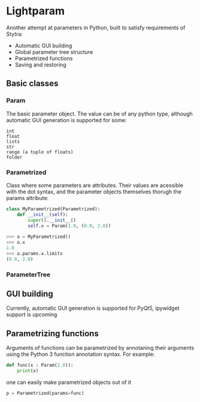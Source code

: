# Lightparam
Another attempt at parameters in Python, built to satisfy requirements of Stytra:

- Automatic GUI building
- Global parameter tree structure
- Parametrized functions
- Saving and restoring

## Basic classes

### Param
The basic parameter object. The value can be of any python type,
 although automatic GUI generation is supported for some:
 ```
 int
 float
 lists
 str
 range (a tuple of floats)
 folder
 ```

### Parametrized
Class where some parameters are attributes. Their values are acessible
with the dot syntax, and the parameter objects themselves thorugh the params
attribute:
```python
class MyParametrized(Parametrized):
    def __init__(self):
        super().__init__()
        self.x = Param(1.0, (0.0, 2.0))
        
>>> o = MyParametrized()
>>> o.x
1.0
>>> o.params.x.limits
(0.0, 2.0)

```

### ParameterTree

## GUI building
Currently, automatic GUI generation is supported for PyQt5, ipywidget support is upcoming


## Parametrizing functions
Arguments of functions can be parametrized by annotaning their arguments using the Python 3 function annotation syntax.
For example:
```python
def func(x : Param(1.0)):
    print(x)
```

one can easily make parametrized objects out of it

```python
p = Parametrized(params=func)
```
